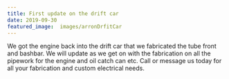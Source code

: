 ```yaml
---
title: First update on the drift car
date: 2019-09-30
featured_image:  images/arronDrfitCar
---
```


We got the engine back into the drift car that we fabricated the tube front and bashbar. We will update as we get on with the fabrication on all the pipework for the engine and oil catch can etc. Call or message us today for all your fabrication and custom electrical needs.